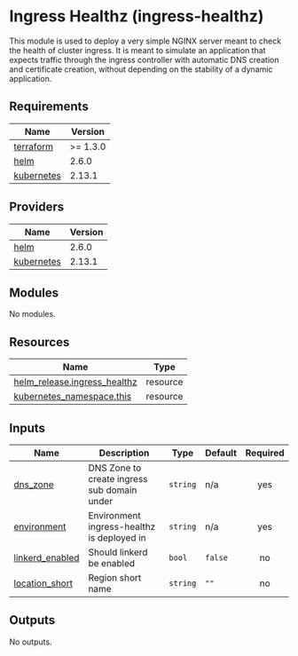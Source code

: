 # Ingress Healthz (ingress-healthz)

This module is used to deploy a very simple NGINX server meant to check the health of cluster ingress.
It is meant to simulate an application that expects traffic through the ingress controller with
automatic DNS creation and certificate creation, without depending on the stability of a dynamic application.

## Requirements

| Name | Version |
|------|---------|
| <a name="requirement_terraform"></a> [terraform](#requirement\_terraform) | >= 1.3.0 |
| <a name="requirement_helm"></a> [helm](#requirement\_helm) | 2.6.0 |
| <a name="requirement_kubernetes"></a> [kubernetes](#requirement\_kubernetes) | 2.13.1 |

## Providers

| Name | Version |
|------|---------|
| <a name="provider_helm"></a> [helm](#provider\_helm) | 2.6.0 |
| <a name="provider_kubernetes"></a> [kubernetes](#provider\_kubernetes) | 2.13.1 |

## Modules

No modules.

## Resources

| Name | Type |
|------|------|
| [helm_release.ingress_healthz](https://registry.terraform.io/providers/hashicorp/helm/2.6.0/docs/resources/release) | resource |
| [kubernetes_namespace.this](https://registry.terraform.io/providers/hashicorp/kubernetes/2.13.1/docs/resources/namespace) | resource |

## Inputs

| Name | Description | Type | Default | Required |
|------|-------------|------|---------|:--------:|
| <a name="input_dns_zone"></a> [dns\_zone](#input\_dns\_zone) | DNS Zone to create ingress sub domain under | `string` | n/a | yes |
| <a name="input_environment"></a> [environment](#input\_environment) | Environment ingress-healthz is deployed in | `string` | n/a | yes |
| <a name="input_linkerd_enabled"></a> [linkerd\_enabled](#input\_linkerd\_enabled) | Should linkerd be enabled | `bool` | `false` | no |
| <a name="input_location_short"></a> [location\_short](#input\_location\_short) | Region short name | `string` | `""` | no |

## Outputs

No outputs.
